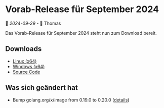 # Vorab-Release für September 2024

📅 *2024-09-29* - 🧔 Thomas

Das Vorab-Release für September 2024 steht nun zum Download bereit.

## Downloads

- [Linux (x64)](https://www.retro-carnage.net/releases/Retro-Carnage-Linux.zip)
- [Windows (x64)](https://www.retro-carnage.net/releases/Retro-Carnage-Windows.zip)
- [Source Code](https://www.retro-carnage.net/releases/Retro-Carnage-Code.zip)

## Was sich geändert hat

- Bump golang.org/x/image from 0.19.0 to 0.20.0 ([details](https://github.com/Retro-Carnage-Team/retro-carnage/pull/137))
